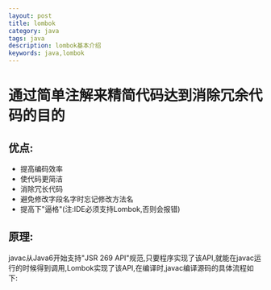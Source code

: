 ```yaml
---
layout: post
title: lombok
category: java
tags: java
description: lombok基本介绍
keywords: java,lombok
---
```

# 通过简单注解来精简代码达到消除冗余代码的目的
## 优点:
* 提高编码效率
* 使代码更简洁
* 消除冗长代码
* 避免修改字段名字时忘记修改方法名
* 提高下"逼格"(注:IDE必须支持Lombok,否则会报错)   

## 原理:
javac从Java6开始支持"JSR 269 API"规范,只要程序实现了该API,就能在javac运行的时候得到调用,Lombok实现了该API,在编译时,javac编译源码的具体流程如下:
